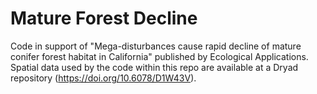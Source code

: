 # Mature Forest Decline

Code in support of "Mega-disturbances cause rapid decline of mature conifer forest habitat in California" published by Ecological Applications. Spatial data used by the code within this repo are available at a Dryad repository (https://doi.org/10.6078/D1W43V).
